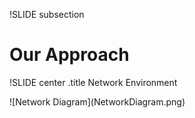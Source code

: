 !SLIDE subsection
# Our Approach #

!SLIDE center
.title Network Environment 

<span class='frame'>
  ![Network Diagram](NetworkDiagram.png)
</span>
